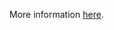 More information [here](https://docs.bridgecrew.io/docs/ensure-that-azure-defender-is-set-to-on-for-servers).
